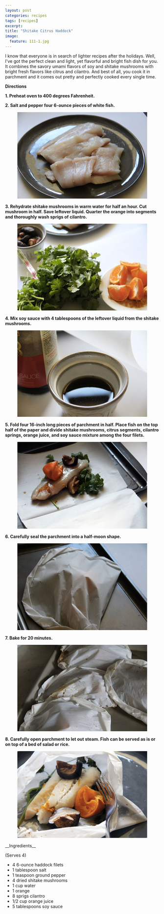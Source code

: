 ```yaml
---
layout: post
categories: recipes
tags: [recipes]
excerpt: 
title: "Shitake Citrus Haddock"
image:
  feature: 111-1.jpg
---
```


I know that everyone is in search of lighter recipes after the holidays.  Well, I've got the perfect clean and light, yet flavorful and bright fish dish for you.  It combines the savory umami flavors of soy and shitake mushrooms with bright fresh flavors like citrus and cilantro.  And best of all, you cook it in parchment and it comes out pretty and perfectly cooked every single time.

__Directions__

__1. Preheat oven to 400 degrees Fahrenheit.__  

__2. Salt and pepper four 6-ounce pieces of white fish.__

<figure> <img src='/images/111-2.jpg'> </figure>

__3. Rehydrate shitake mushrooms in warm water for half an hour.  Cut mushroom in half.  Save leftover liquid.  Quarter the orange into segments and thoroughly wash sprigs of cilantro.__

<figure> <img src='/images/111-3.jpg'> </figure>

__4. Mix soy sauce with 4 tablespoons of the leftover liquid from the shitake mushrooms.__

<figure> <img src='/images/111-4.jpg'> </figure>

__5. Fold four 16-inch long pieces of parchment in half.  Place fish on the top half of the paper and divide shitake mushrooms, citrus segments, cilantro springs, orange juice, and soy sauce mixture among the four filets.__

<figure> <img src='/images/111-5.jpg'> </figure>

__6. Carefully seal the parchment into a half-moon shape.__

<figure> <img src='/images/111-6.jpg'> </figure>

__7. Bake for 20 minutes.__

<figure> <img src='/images/111-8.jpg'> </figure>

__8. Carefully open parchment to let out steam.  Fish can be served as is or on top of a bed of salad or rice.__

<figure> <img src='/images/111-9.jpg'> </figure>
<section class='recipe'>
__Ingredients__

(Serves 4)

- 4 6-ounce haddock filets
- 1 tablespoon salt
- 1 teaspoon ground pepper
- 4 dried shitake mushrooms
- 1 cup water
- 1 orange
- 8 sprigs cilantro
- 1/2 cup orange juice
- 5 tablespoons soy sauce
</section>